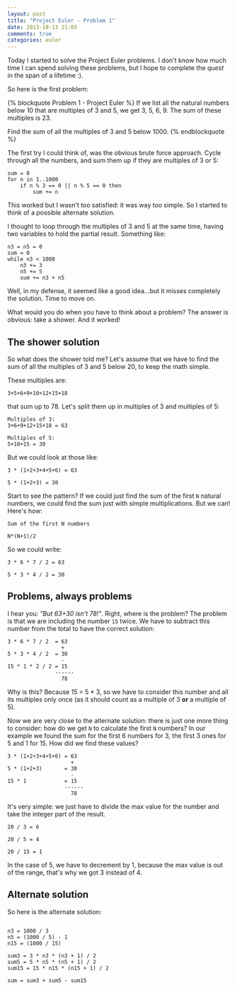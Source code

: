 ```yaml
---
layout: post
title: "Project Euler - Problem 1"
date: 2013-10-13 21:03
comments: true
categories: euler
---
```


Today I started to solve the Project Euler problems. I don't know how much time I can spend solving these problems, but I hope to complete the _quest_ in the span of a lifetime :).

So here is the first problem:

{% blockquote Problem 1 - Project Euler %}
If we list all the natural numbers below 10 that are multiples of 3 and 5, we get 3, 5, 6, 9. The sum of these multiples is 23.

Find the sum of all the multiples of 3 and 5 below 1000.
{% endblockquote %}
<!--more-->

The first try I could think of, was the obvious brute force approach. Cycle through all the numbers, and sum them up if they are multiples of 3 or 5:

```
sum = 0
for n in 1..1000
    if n % 3 == 0 || n % 5 == 0 then
        sum += n
```

This worked but I wasn't too satisfied: it was way too simple. So I started to think of a possible alternate solution. 

I thought to loop through the multiples of 3 and 5 at the same time, having two variables to hold the partial result. Something like:

```
n3 = n5 = 0
sum = 0
while n3 < 1000
    n3 += 3
    n5 += 5
    sum += n3 + n5
```

Well, in my defense, it seemed like a good idea...but it misses completely the solution. Time to move on.

What would you do when you have to think about a problem? The answer is obvious: take a shower. And it worked! 

## The shower solution

So what does the shower told me? Let's assume that we have to find the sum of all the multiples of 3 and 5 below 20, to keep the math simple.

These multiples are:

```
3+5+6+9+10+12+15+18
```
that sum up to 78. Let's split them up in multiples of 3 and multiples of 5:

```
Multiples of 3: 
3+6+9+12+15+18 = 63

Multiples of 5: 
5+10+15 = 30
```
But we could look at those like:

```
3 * (1+2+3+4+5+6) = 63

5 * (1+2+3) = 30
```
Start to see the pattern? If we could just find the sum of the first `N` natural numbers, we could find the sum just with simple multiplications. But we can! Here's how:

```
Sum of the first N numbers

N*(N+1)/2
```

So we could write:

```
3 * 6 * 7 / 2 = 63

5 * 3 * 4 / 2 = 30
```
## Problems, always problems

I hear you: _"But 63+30 isn't 78!"_. Right, where is the problem? The problem is that we are including the number `15` twice. We have to subtract this number from the total to have the correct solution:

```
3 * 6 * 7 / 2  = 63
                 +
5 * 3 * 4 / 2  = 30
                 -
15 * 1 * 2 / 2 = 15
               ------
                 78
```                 

Why is this? Because 15 = 5 * 3, so we have to consider this number and all its multiples only once (as it should count as a multiple of 3 **or** a multiple of 5).

Now we are very close to the alternate solution: there is just one more thing to consider: how do we get `N` to calculate the first `N` numbers? In our example we found the sum for the first 6 numbers for 3, the first 3 ones for 5 and 1 for 15. How did we find these values?

```
3 * (1+2+3+4+5+6) = 63 
                    +   
5 * (1+2+3)       = 30  
                    -   
15 * 1            = 15  
                  ------
                    78  
```

It's very simple: we just have to divide the max value for the number and take the integer part of the result.

```
20 / 3 = 6

20 / 5 = 4

20 / 15 = 1
```

In the case of 5, we have to decrement by 1, because the max value is out of the range, that's why we got 3 instead of 4.

## Alternate solution

So here is the alternate solution:

```

n3 = 1000 / 3
n5 = (1000 / 5) - 1
n15 = (1000 / 15) 

sum3 = 3 * n3 * (n3 + 1) / 2
sum5 = 5 * n5 * (n5 + 1) / 2
sum15 = 15 * n15 * (n15 + 1) / 2

sum = sum3 + sum5 - sum15

```


